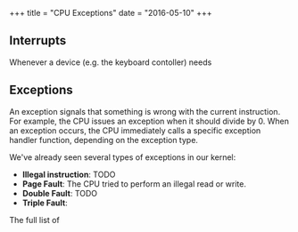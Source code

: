 +++
title = "CPU Exceptions"
date = "2016-05-10"
+++

## Interrupts
Whenever a device (e.g. the keyboard contoller) needs 

## Exceptions
An exception signals that something is wrong with the current instruction. For example, the CPU issues an exception when it should divide by 0. When an exception occurs, the CPU immediately calls a specific exception handler function, depending on the exception type.

We've already seen several types of exceptions in our kernel:

- **Illegal instruction**: TODO
- **Page Fault**: The CPU tried to perform an illegal read or write.
- **Double Fault**: TODO
- **Triple Fault**:

The full list of

